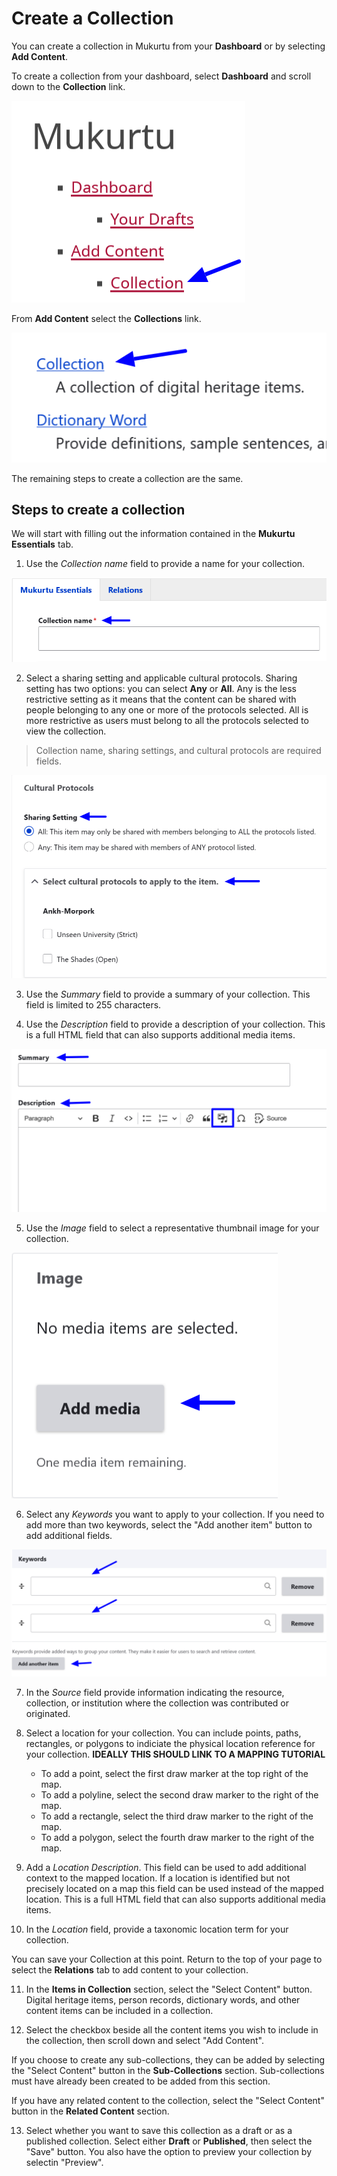 # Create a Collection

You can create a collection in Mukurtu from your **Dashboard** or by selecting **Add Content**.

To create a collection from your dashboard, select **Dashboard** and scroll down to the **Collection** link. 

![Create Collection](../_embeds/collections_how_to1.png "An image of the dashboard with an arrow pointing to collections")

From **Add Content** select the **Collections** link.

![Create Collection](../_embeds/collections_how_to2.png "An image of the add content page with an arrow pointing to collections.")

The remaining steps to create a collection are the same.

## Steps to create a collection 

We will start with filling out the information contained in the **Mukurtu Essentials** tab. 

1. Use the *Collection name* field to provide a name for your collection.

![Create Collection](../_embeds/collections_how_to3.png "An image of the Collection name field below the Mukurtu Essentials and Relations tabs with an arrow.")

2. Select a sharing setting and applicable cultural protocols. Sharing setting has two options: you can select **Any** or **All**. Any is the less restrictive setting as it means that the content can be shared with people belonging to any one or more of the protocols selected. All is more restrictive as users must belong to all the protocols selected to view the collection.

> Collection name, sharing settings, and cultural protocols are required fields.

![Create Collections](../_embeds/collections_how_to4.png "An image with arrows indicating the location of the sharing settings and cultural protocol fields.")

3. Use the *Summary* field to provide a summary of your collection. This field is limited to 255 characters. 

4. Use the *Description* field to provide a description of your collection. This is a full HTML field that can also supports additional media items.

![Create Collections](../_embeds/collections_how_to5.png "An image with arrows indicating the location of the summary and description fields and a box highlighting the additional media items option.")

5. Use the *Image* field to select a representative thumbnail image for your collection.

![Create Collections](../_embeds/collections_how_to6.png "An image with an arrow indicating the button users should select to add a thumbnail image.")

6. Select any *Keywords* you want to apply to your collection. If you need to add more than two keywords, select the "Add another item" button to add additional fields.

![Create Collections](../_embeds/collections_how_to7.png "An image with arrows indicating the keywords fields and the button to add additional keywords fields.")

7. In the *Source* field provide information indicating the resource, collection, or institution where the collection was contributed or originated.  

8. Select a location for your collection. You can include points, paths, rectangles, or polygons to indiciate the physical location reference for your collection. **IDEALLY THIS SHOULD LINK TO A MAPPING TUTORIAL**
    - To add a point, select the first draw marker at the top right of the map. 
    - To add a polyline, select the second draw marker to the right of the map.
    - To add a rectangle, select the third draw marker to the right of the map.
    - To add a polygon, select the fourth draw marker to the right of the map.
    
9. Add a *Location Description*. This field can be used to add additional context to the mapped location. If a location is identified but not precisely located on a map this field can be used instead of the mapped location. This is a full HTML field that can also supports additional media items.

10. In the *Location* field, provide a taxonomic location term for your collection.

You can save your Collection at this point. Return to the top of your page to select the **Relations** tab to add content to your collection.

11. In the **Items in Collection** section, select the "Select Content" button. Digital heritage items, person records, dictionary words, and other content items can be included in a collection. 

12. Select the checkbox beside all the content items you wish to include in the collection, then scroll down and select "Add Content".

If you choose to create any sub-collections, they can be added by selecting the "Select Content" button in the **Sub-Collections** section. Sub-collections must have already been created to be added from this section.

If you have any related content to the collection, select the "Select Content" button in the **Related Content** section.

13. Select whether you want to save this collection as a draft or as a published collection. Select either **Draft** or **Published**, then select the "Save" button. You also have the option to preview your collection by selectin "Preview".

